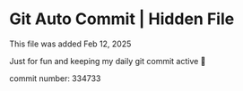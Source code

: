 # Git Auto Commit | Hidden File

This file was added Feb 12, 2025

Just for fun and keeping my daily git commit active 🤪

commit number: 334733
